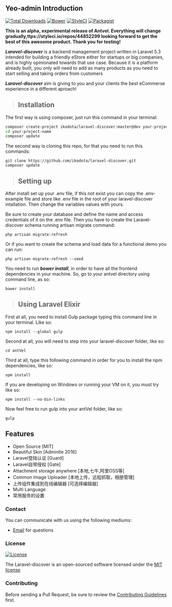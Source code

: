 ## Yeo-admin Introduction

[![Total Downloads](https://img.shields.io/github/downloads/ikdoota/laravel-discover/latest/total.svg)]()
[![Bower](https://img.shields.io/bower/v/bootstrap.svg?style=flat-square)]()
[![StyleCI](https://styleci.io/repos/44852299/shield)](https://styleci.io/repos/44852299)
[![Packagist](https://img.shields.io/packagist/l/ikodota/laravel-discover.svg)]()



**This is an alpha, experimental release of Antvel. Everything will change gradually,ttps://styleci.io/repos/44852299 looking forward to get the best of this awesome product. Thank you for testing!**

***Laravel-discover*** is a backend management project written in Laravel 5.3 intended for building a friendly eStore either for startups or big companies, and is highly opinionated towards that use case. Because it is a platform already built, you only will need to add as many products as you need  to start selling and taking orders from customers

***Laravel-discover*** aim is giving to you and your clients the best eCommerse experience in a different aproach!

<a name="installation"></a>
>## Installation

The first way is using composer, just run this command in your terminal:

```bash
composer create-project ikodota/laravel-discover:master@dev your-project-name --no-scripts
cd your-project-name
composer update
```

The second way is cloning this repo, for that you need to run this commands:

```
git clone https://github.com/ikodota/laravel-discover.git
composer update
```


>## Setting up

After install set up your .env file, if this not exist you can copy the .env-example file and store like .env file in the root of your laravel-discover intallation. Then change  the variables values with yours.

Be sure to create  your database and define the name and access credentials of it on the .env file.
Then you have to create the Laravel-discover schema running artisan migrate command:

```
php artisan migrate:refresh
```

Or if you want to create the schema and load data for a functional demo you can run:

```
php artisan migrate:refresh --seed
```

You need to run ***bower install***, in order to have all the frontend dependencies in your machine. So, go to your antvel directory using command line, as so:

```
bower install
```


>## Using Laravel Elixir

First at all, you need to install Gulp package typing this command line in your terminal. Like so:

```
npm install --global gulp
```
 
Second at all, you will need to step into your laravel-discover folder, like so:
```
cd antVel
```

Third at all, type this following command in order for you to install the npm dependencies, like so:
```
npm install 
```

If you are developing on Windows or running your VM on it, you must try like so: 
```
npm install --no-bin-links
```

Now feel free to run gulp into your antVel folder, like so:
```
gulp
```

<a name="features"></a>
## Features

* Open Source [MIT]
* Beautiful Skin [Adminlte 2016] 
* Laravel登陆认证 [Guard]
* Laravel自带授权 [Gate]
* Attachment storage anywhere [本地,七牛,阿里OSS等]
* Common Image Uploader [本地上传，远程抓取，相册管理]
* 上传组件集成到在线编辑器 [可选择编辑器]
* Multi Language
* 常用服务的设置



### Contact

You can communicate with us using the following mediums:

* [Email](ikodota@gmail.com) for questions


### License

[![License](https://poser.pugx.org/laravel/framework/license.svg)](https://packagist.org/packages/laravel/framework)

The Laravel-discover is an open-sourced software licensed under the [MIT license](http://opensource.org/licenses/MIT)

### Contributing

Before sending a Pull Request, be sure to review the [Contributing Guidelines](CONTRIBUTING.md) first.


